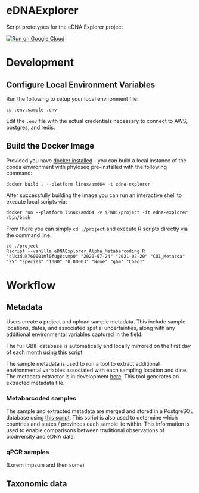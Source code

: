 # eDNAExplorer

Script prototypes for the eDNA Explorer project

[![Run on Google Cloud](https://storage.googleapis.com/cloudrun/button.svg)](https://console.cloud.google.com/cloudshell/editor?shellonly=true&cloudshell_image=gcr.io/cloudrun/button&cloudshell_git_repo=https://github.com/maxogden/eDNAExplorer.git&revision=max/dockerize)

# Development

## Configure Local Environment Variables

Run the following to setup your local environment file:

`cp .env.sample .env`

Edit the `.env` file with the actual credentials necessary to connect to AWS, postgres, and redis.

## Build the Docker Image

Provided you have [docker installed](https://docs.docker.com/desktop/) - you can build a local instance of the conda environment with phyloseq pre-installed with the following command:

`docker build . --platform linux/amd64 -t edna-explorer`

After successfully building the image you can run an interactive shell to execute local scripts via:

`docker run --platform linux/amd64 -v $PWD:/project -it edna-explorer /bin/bash`

From there you can simply `cd ./project` and execute R scripts directly via the command line:

```
cd ./project
Rscript --vanilla eDNAExplorer_Alpha_Metabarcoding.R "clk3duk760001ml0fug8cvmp0" "2020-07-24" "2021-02-20" "CO1_Metazoa" "25" "species" "1000" "0.00003" "None" "ghm" "Chao1"
```

# Workflow

## Metadata

Users create a project and upload sample metadata. This include sample locations, dates, and associated spatial uncertainties, along with any additional environmental variables captured in the field.

The full GBIF database is automatically and locally mirrored on the first day of each month using [this script](https://github.com/levisimons/eDNAExplorer/blob/main/GBIF_Pull.R)

The sample metadata is used to run a tool to extract additional environmental variables associated with each sampling location and date. The metadata extractor is in development [here](https://github.com/MetadataExtractor). This tool generates an extracted metadata file.

### Metabarcoded samples

The sample and extracted metadata are merged and stored in a PostgreSQL database using [this script](https://github.com/levisimons/eDNAExplorer/blob/main/eDNAExplorer_Metabarcoding_Metadata_Initializer.R). This script is also used to determine which countries and states / provinces each sample lie within. This information is used to enable comparisons between traditional observations of biodiversity and eDNA data.

### qPCR samples

(Lorem impsum and then some)

## Taxonomic data
